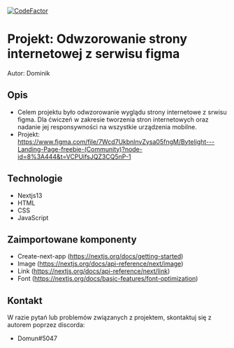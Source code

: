 [![CodeFactor](https://www.codefactor.io/repository/github/kacpero000/exercise-kr-01/bage)](https://www.codefactor.io/repository/github/kacpero000/exercise-kr-01)
# Projekt: Odwzorowanie strony internetowej z serwisu figma

Autor:  Dominik

## Opis

- Celem projektu było odwzorowanie wyglądu strony internetowe z srwisu figma. Dla ćwiczeń w zakresie tworzenia stron internetowych oraz nadanie jej responsywności na wszystkie urządzenia mobilne.
- Projekt: https://www.figma.com/file/7Wcd7UkbnlnvZysa05fngM/Bytelight---Landing-Page-freebie-(Community)?node-id=8%3A444&t=VCPUifsJQZ3CQ5nP-1

## Technologie

- Nextjs13
- HTML
- CSS
- JavaScript

## Zaimportowane komponenty

- Create-next-app (https://nextjs.org/docs/getting-started)
- Image (https://nextjs.org/docs/api-reference/next/image)
- Link (https://nextjs.org/docs/api-reference/next/link)
- Font (https://nextjs.org/docs/basic-features/font-optimization)

## Kontakt

W razie pytań lub problemów związanych z projektem, skontaktuj się z autorem poprzez discorda:

- Domun#5047
